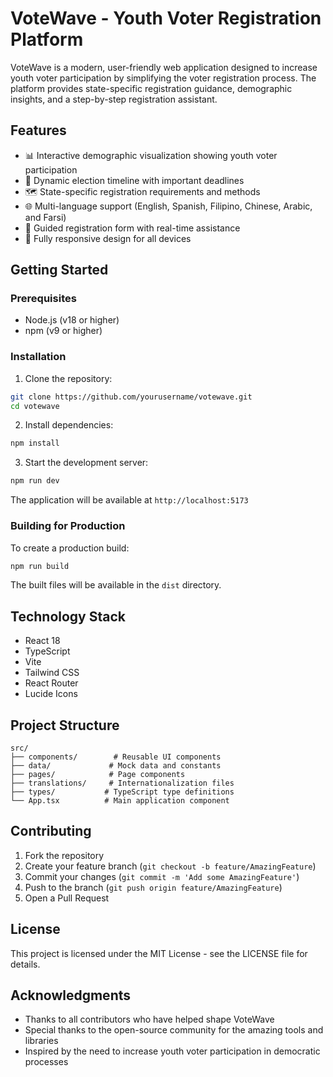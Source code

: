# VoteWave - Youth Voter Registration Platform

VoteWave is a modern, user-friendly web application designed to increase youth voter participation by simplifying the voter registration process. The platform provides state-specific registration guidance, demographic insights, and a step-by-step registration assistant.

## Features

- 📊 Interactive demographic visualization showing youth voter participation
- 📅 Dynamic election timeline with important deadlines
- 🗺️ State-specific registration requirements and methods
- 🌐 Multi-language support (English, Spanish, Filipino, Chinese, Arabic, and Farsi)
- 📝 Guided registration form with real-time assistance
- 📱 Fully responsive design for all devices

## Getting Started

### Prerequisites

- Node.js (v18 or higher)
- npm (v9 or higher)

### Installation

1. Clone the repository:
```bash
git clone https://github.com/yourusername/votewave.git
cd votewave
```

2. Install dependencies:
```bash
npm install
```

3. Start the development server:
```bash
npm run dev
```

The application will be available at `http://localhost:5173`

### Building for Production

To create a production build:

```bash
npm run build
```

The built files will be available in the `dist` directory.

## Technology Stack

- React 18
- TypeScript
- Vite
- Tailwind CSS
- React Router
- Lucide Icons

## Project Structure

```
src/
├── components/        # Reusable UI components
├── data/             # Mock data and constants
├── pages/            # Page components
├── translations/     # Internationalization files
├── types/           # TypeScript type definitions
└── App.tsx          # Main application component
```

## Contributing

1. Fork the repository
2. Create your feature branch (`git checkout -b feature/AmazingFeature`)
3. Commit your changes (`git commit -m 'Add some AmazingFeature'`)
4. Push to the branch (`git push origin feature/AmazingFeature`)
5. Open a Pull Request

## License

This project is licensed under the MIT License - see the LICENSE file for details.

## Acknowledgments

- Thanks to all contributors who have helped shape VoteWave
- Special thanks to the open-source community for the amazing tools and libraries
- Inspired by the need to increase youth voter participation in democratic processes